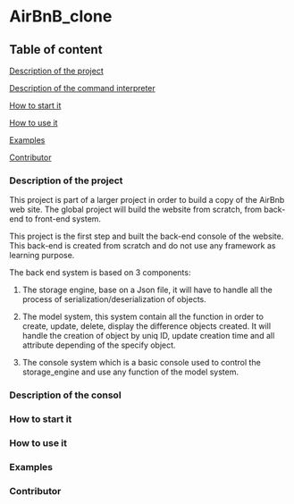 # AirBnB_clone
## Table of content

[Description of the project](#Description-of-the-project)

[Description of the command interpreter](#Description-of-the-command-interpreter)

[How to start it](#How-to-start-it)

[How to use it](#How-to-use-it)

[Examples](#Example)

[Contributor](#Contributor)

### Description of the project

This project is part of a larger project in order to build a copy of the AirBnb web site. The global project will build the website from scratch, from back-end to front-end system. 

This project is the first step and built the back-end console of the website. This back-end is created from scratch and do not use any framework as learning purpose.

The back end system is based on 3 components:

1. The storage engine, base on a Json file, it will have to handle all the process of serialization/deserialization of objects.

2. The model system, this system contain all the function in order to create, update, delete, display the difference objects created. 
It will handle the creation of object by uniq ID, update creation time and all attribute depending of the specify object.

3. The console system which is a basic console used to control the storage_engine and use any function of the model system.

### Description of the consol

### How to start it

### How to use it

### Examples

### Contributor
